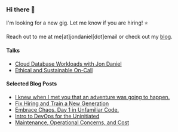 ### Hi there 👋

I'm looking for a new gig. Let me know if you are hiring! :star:

Reach out to me at me[at]jondaniel[dot]email or check out my [blog](https://chronicbuildfailure.co/).

#### Talks
 * [Cloud Database Workloads with Jon Daniel](https://softwareengineeringdaily.com/2019/05/06/cloud-database-workloads-with-jon-daniel)
 * [Ethical and Sustainable On-Call](https://medium.com/chronic-build-failure/ethical-and-sustainable-on-call-c0075e03a7b)

#### Selected Blog Posts

 * [I knew when I met you that an adventure was going to happen.](https://medium.com/chronic-build-failure/i-knew-when-i-met-you-that-an-adventure-was-going-to-happen-8cc10edb9a21)
 * [Fix Hiring and Train a New Generation](https://medium.com/chronic-build-failure/fix-hiring-and-train-a-new-generation-2da7ac95bdd5)
 * [Embrace Chaos. Day 1 in Unfamiliar Code.](https://medium.com/chronic-build-failure/embrace-chaos-day-1-in-unfamiliar-code-4c7458f4f152)
 * [Intro to DevOps for the Uninitiated](https://medium.com/chronic-build-failure/intro-to-devops-for-the-uninitiated-2ec551b72baa)
 * [Maintenance, Operational Concerns, and Cost](https://medium.com/chronic-build-failure/maintenance-operational-concerns-and-cost-28e7f0e69db7)

<!--
**binarycleric/binarycleric** is a ✨ _special_ ✨ repository because its `README.md` (this file) appears on your GitHub profile.

Here are some ideas to get you started:

- 🔭 I’m currently working on ...
- 🌱 I’m currently learning ...
- 👯 I’m looking to collaborate on ...
- 🤔 I’m looking for help with ...
- 💬 Ask me about ...
- 📫 How to reach me: ...
- 😄 Pronouns: ...
- ⚡ Fun fact: ...
-->
